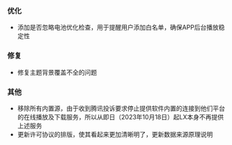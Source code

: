 ### 优化

- 添加是否忽略电池优化检查，用于提醒用户添加白名单，确保APP后台播放稳定性

### 修复

- 修复主题背景覆盖不全的问题

### 其他

- 移除所有内置源，由于收到腾讯投诉要求停止提供软件内置的连接到他们平台的在线播放及下载服务，所以从即日（2023年10月18日）起LX本身不再提供上述服务
- 更新许可协议的排版，使其看起来更加清晰明了，更新数据来源原理说明
